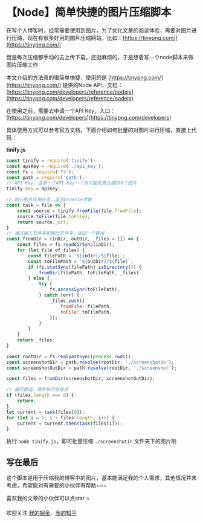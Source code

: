 # 【Node】简单快捷的图片压缩脚本

在写个人博客时，经常需要使用到图片，为了优化文章的阅读体验，需要对图片进行压缩，现在有很多好用的图片压缩网站，比如：[https://tinypng.com/](https://tinypng.com/)

但是每次压缩都手动的去上传下载，还挺麻烦的，于是想着写一个node脚本来做图片压缩工作

本文介绍的方法真的很简单快捷，使用的是 [https://tinypng.com/](https://tinypng.com/) 提供的Node API，文档：[https://tinypng.com/developers/reference/nodejs](https://tinypng.com/developers/reference/nodejs)

在使用之前，需要去申请一个API Key，入口：[https://tinypng.com/developers](https://tinypng.com/developers)

具体使用方式可以参考官方文档，下面介绍如何批量的对图片进行压缩，直接上代码：

**tinify.js**

```JavaScript
const tinify = require('tinify');
const apiKey = require('./api_key');
const fs = require('fs');
const path = require('path');
// API Key，注意一个API Key一个月只能免费压缩500个图片
tinify.key = apiKey;

// 执行图片压缩任务，返回promise对象
const task = file => {
    const source = tinify.fromFile(file.fromFile);
    source.toFile(file.toFile);
    return source._url;
}
// 通过输入文件夹和输出文件夹，返回一个数组
const fromDir = (inDir, outDir, _files = []) => {
    const files = fs.readdirSync(inDir);
    for (let file of files) {
        const filePath = `${inDir}/${file}`;
        const toFilePath = `${outDir}/${file}`;
        if (fs.statSync(filePath).isDirectory()) {
            fromDir(filePath, toFilePath, _files)
        } else {
            try {
                fs.accessSync(toFilePath);
            } catch (err) {
                _files.push({
                    fromFile: filePath,
                    toFile: toFilePath,
                });
            }
        }
    }
    return _files;
}

const rootDir = fs.realpathSync(process.cwd());
const screenshotDir = path.resolve(rootDir, './screenshotin');
const screenshotOutDir = path.resolve(rootDir, './screenshot');

const files = fromDir(screenshotDir, screenshotOutDir);

// 遍历数组，顺序执行各任务
if (files.length === 0) {
    return;
}
let current = task(files[0]);
for (let i = 1; i < files.length; i++) {
    current = current.then(task(files[i]));
}
```

执行 `node tinify.js`，即可批量压缩 `./screenshotin` 文件夹下的图片啦

## 写在最后

这个脚本是用于压缩我的博客中的图片，基本能满足我的个人需求，其他情况并未考虑，希望能对有需要的小伙伴有帮助~~~

喜欢我的文章的小伙伴可以点star ⭐️

欢迎关注 [我的掘金](https://juejin.im/user/56dfa4391532bc00515e13d9/posts)、[我的知乎](https://www.zhihu.com/people/hu-jiao-36-21/posts)
